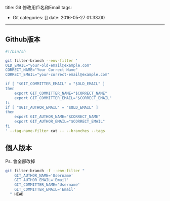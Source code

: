 title: Git 修改用戶名和Email
tags:
  - Git
categories: []
date: 2016-05-27 01:33:00
---
## Github版本

```sh
#!/bin/sh

git filter-branch --env-filter '
OLD_EMAIL="your-old-email@example.com"
CORRECT_NAME="Your Correct Name"
CORRECT_EMAIL="your-correct-email@example.com"

if [ "$GIT_COMMITTER_EMAIL" = "$OLD_EMAIL" ]
then
    export GIT_COMMITTER_NAME="$CORRECT_NAME"
    export GIT_COMMITTER_EMAIL="$CORRECT_EMAIL"
fi
if [ "$GIT_AUTHOR_EMAIL" = "$OLD_EMAIL" ]
then
    export GIT_AUTHOR_NAME="$CORRECT_NAME"
    export GIT_AUTHOR_EMAIL="$CORRECT_EMAIL"
fi
' --tag-name-filter cat -- --branches --tags
```

## 個人版本 
Ps. 會全部改掉

```sh
git filter-branch -f --env-filter "
    GIT_AUTHOR_NAME='Username'
    GIT_AUTHOR_EMAIL='Email'
    GIT_COMMITTER_NAME='Username'
    GIT_COMMITTER_EMAIL='Email'
  " HEAD
```